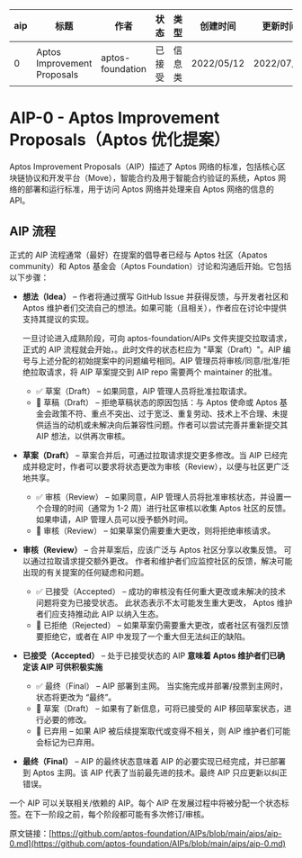 | aip  | 标题                        | 作者             | 状态   | 类型   | 创建时间   | 更新时间   |
| ---- | --------------------------- | ---------------- | ------ | ------ | ---------- | ---------- |
| 0    | Aptos Improvement Proposals | aptos-foundation | 已接受 | 信息类 | 2022/05/12 | 2022/07/12 |



# AIP-0 - Aptos Improvement Proposals（Aptos 优化提案）


Aptos Improvement Proposals（AIP）描述了 Aptos 网络的标准，包括核心区块链协议和开发平台（Move），智能合约及用于智能合约验证的系统，Aptos 网络的部署和运行标准，用于访问 Aptos 网络并处理来自 Aptos 网络的信息的 API。



## AIP 流程



正式的 AIP 流程通常（最好）在提案的倡导者已经与 Aptos 社区（Apatos community）和 Aptos 基金会（Aptos Foundation）讨论和沟通后开始。它包括以下步骤：

  * **想法（Idea）** – 作者将通过撰写 GitHub Issue 并获得反馈，与开发者社区和 Aptos 维护者们交流自己的想法。如果可能（且相关），作者应在讨论中提供支持其提议的实现。

    一旦讨论进入成熟阶段，可向 aptos-foundation/AIPs 文件夹提交拉取请求，正式的 AIP 流程就会开始，。此时文件的状态栏应为 "草案（Draft）"。AIP 编号与上述分配的初始提案中的问题编号相同。AIP 管理员将审核/同意/批准/拒绝拉取请求，将 AIP 草案提交到 AIP repo 需要两个 maintainer 的批准。

    * ✅ 草案（Draft） – 如果同意，AIP 管理人员将批准拉取请求。
    * 🛑 草稿（Draft） – 拒绝草稿状态的原因包括：与 Aptos 使命或 Aptos 基金会政策不符、重点不突出、过于宽泛、重复劳动、技术上不合理、未提供适当的动机或未解决向后兼容性问题。作者可以尝试完善并重新提交其 AIP 想法，以供再次审核。

  * **草案（Draft）** – 草案合并后，可通过拉取请求提交更多修改。当 AIP 已经完成并稳定时，作者可以要求将状态更改为审核（Review），以便与社区更广泛地共享。

    * ✅ 审核（Review） – 如果同意，AIP 管理人员将批准审核状态，并设置一个合理的时间（通常为 1-2 周）进行社区审核以收集 Aptos 社区的反馈。 如果申请，AIP 管理人员可以授予额外时间。
    * 🛑 审核（Review） – 如果草案仍需要重大更改，则将拒绝审核请求。

  * **审核（Review）** – 合并草案后，应该广泛与 Aptos 社区分享以收集反馈。 可以通过拉取请求提交额外更改。 作者和维护者们应监控社区的反馈，解决可能出现的有关提案的任何疑虑和问题。

    * ✅ 已接受（Accepted） – 成功的审核没有任何重大更改或未解决的技术问题将变为已接受状态。 此状态表示不太可能发生重大更改， Aptos 维护者们应支持推动此 AIP 以纳入生态。
    * 🛑 已拒绝（Rejected） – 如果草案仍需要重大更改，或者社区有强烈反馈要拒绝它，或者在 AIP 中发现了一个重大但无法纠正的缺陷。

  * **已接受（Accepted）** –  处于已接受状态的 AIP **意味着 Aptos 维护者们已确定该 AIP 可供积极实施**

    * ✅ 最终（Final） – AIP 部署到主网。 当实施完成并部署/投票到主网时，状态将更改为 “最终”。
    * 🛑 草案（Draft） –  如果有了新信息，可将已接受的 AIP 移回草案状态，进行必要的修改。
    * 🛑 已弃用 – 如果 AIP 被后续提案取代或变得不相关，则 AIP 维护者们可能会标记为已弃用。

  * **最终（Final）** – AIP 的最终状态意味着 AIP 的必要实现已经完成，并已部署到 Aptos 主网。该 AIP 代表了当前最先进的技术。最终 AIP 只应更新以纠正错误。

一个 AIP 可以关联相关/依赖的 AIP。每个 AIP 在发展过程中将被分配一个状态标签。在下一阶段之前，每个阶段都可能有多次修订/审核。

原文链接：[https://github.com/aptos-foundation/AIPs/blob/main/aips/aip-0.md](https://github.com/aptos-foundation/AIPs/blob/main/aips/aip-0.md)